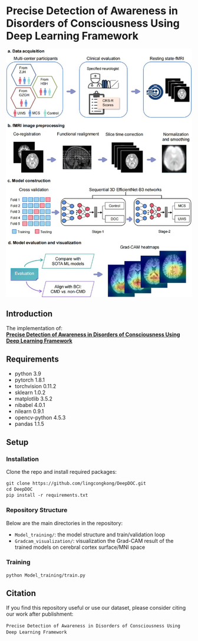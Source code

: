 # Precise Detection of Awareness in Disorders of Consciousness Using Deep Learning Framework
![Framework](https://github.com/lingcongkong/DeepDOC/blob/main/Fig1.jpeg)
## Introduction
The implementation of: <br>
[**Precise Detection of Awareness in Disorders of Consciousness Using Deep Learning Framework**](https://www.nature.com/articles/)
## Requirements
- python 3.9
- pytorch 1.8.1
- torchvision 0.11.2
- sklearn 1.0.2
- matplotlib 3.5.2
- nibabel 4.0.1
- nilearn 0.9.1
- opencv-python 4.5.3
- pandas 1.1.5


## Setup
### Installation
Clone the repo and install required packages:
```
git clone https://github.com/lingcongkong/DeepDOC.git
cd DeepDOC
pip install -r requirements.txt
```
### Repository Structure
Below are the main directories in the repository: 

- `Model_training/`: the model structure and train/validation loop
- `Gradcam_visualization/`: visualization the Grad-CAM result of the trained models on cerebral cortex surface/MNI space

### Training
```
python Model_training/train.py 
```


## Citation
If you find this repository useful or use our dataset, please consider citing our work after publishment:

```Precise Detection of Awareness in Disorders of Consciousness Using Deep Learning Framework```
